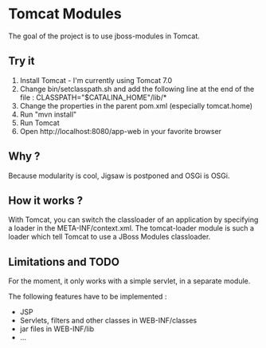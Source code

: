 Tomcat Modules
==============

The goal of the project is to use jboss-modules in Tomcat.

Try it
------

1. Install Tomcat - I'm currently using Tomcat 7.0
2. Change bin/setclasspath.sh and add the following line at the end of the file :
  CLASSPATH="$CATALINA_HOME"/lib/*
3. Change the properties in the parent pom.xml (especially tomcat.home)
4. Run "mvn install"
5. Run Tomcat
6. Open http://localhost:8080/app-web in your favorite browser

Why ?
-----

Because modularity is cool, Jigsaw is postponed and OSGi is OSGi.


How it works ?
--------------

With Tomcat, you can switch the classloader of an application by specifying a loader in the META-INF/context.xml.
The tomcat-loader module is such a loader which tell Tomcat to use a JBoss Modules classloader.

Limitations and TODO
--------------------

For the moment, it only works with a simple servlet, in a separate module.

The following features have to be implemented :
- JSP
- Servlets, filters and other classes in WEB-INF/classes
- jar files in WEB-INF/lib
- ...
